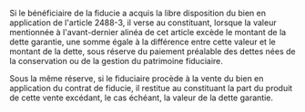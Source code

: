Si le bénéficiaire de la fiducie a acquis la libre disposition du bien en application de l'article 2488-3, il verse au constituant, lorsque la valeur mentionnée à l'avant-dernier alinéa de cet article excède le montant de la dette garantie, une somme égale à la différence entre cette valeur et le montant de la dette, sous réserve du paiement préalable des dettes nées de la conservation ou de la gestion du patrimoine fiduciaire.

Sous la même réserve, si le fiduciaire procède à la vente du bien en application du contrat de fiducie, il restitue au constituant la part du produit de cette vente excédant, le cas échéant, la valeur de la dette garantie.
